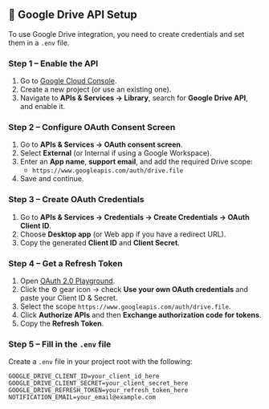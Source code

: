 ## 🔑 Google Drive API Setup

To use Google Drive integration, you need to create credentials and set them in a `.env` file.

### Step 1 – Enable the API
1. Go to [Google Cloud Console](https://console.cloud.google.com/).  
2. Create a new project (or use an existing one).  
3. Navigate to **APIs & Services → Library**, search for **Google Drive API**, and enable it.  

### Step 2 – Configure OAuth Consent Screen
1. Go to **APIs & Services → OAuth consent screen**.  
2. Select **External** (or Internal if using a Google Workspace).  
3. Enter an **App name**, **support email**, and add the required Drive scope:  
   - `https://www.googleapis.com/auth/drive.file`  
4. Save and continue.  

### Step 3 – Create OAuth Credentials
1. Go to **APIs & Services → Credentials → Create Credentials → OAuth Client ID**.  
2. Choose **Desktop app** (or Web app if you have a redirect URL).  
3. Copy the generated **Client ID** and **Client Secret**.  

### Step 4 – Get a Refresh Token
1. Open [OAuth 2.0 Playground](https://developers.google.com/oauthplayground/).  
2. Click the ⚙️ gear icon → check **Use your own OAuth credentials** and paste your Client ID & Secret.  
3. Select the scope `https://www.googleapis.com/auth/drive.file`.  
4. Click **Authorize APIs** and then **Exchange authorization code for tokens**.  
5. Copy the **Refresh Token**.  

### Step 5 – Fill in the `.env` file
Create a `.env` file in your project root with the following:

```env
GOOGLE_DRIVE_CLIENT_ID=your_client_id_here
GOOGLE_DRIVE_CLIENT_SECRET=your_client_secret_here
GOOGLE_DRIVE_REFRESH_TOKEN=your_refresh_token_here
NOTIFICATION_EMAIL=your_email@example.com
